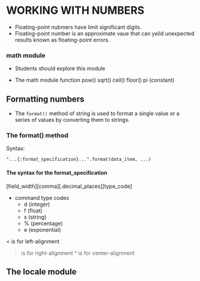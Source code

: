 # WORKING WITH NUMBERS
- Floating-point nubmers have limit significant digits.
- Floating-point number is an approximate vaue that can yeild unexpected results known as floating-point errors.

### math module
- Students should explore this module

- The math module function
    pow()
    sqrt()
    ceil()
    floor()
    pi (constant)

## Formatting numbers
- The `format()` method of string is used to format a single value or a series of values by converting them to strings.

### The format() method
Syntax:
```
"...{:format_specification}...".format(data_item, ...)
```

#### The syntax for the format_specification
[field_width][comma][.decimal_places][type_code]

- command type codes
    - d (integer)
    - f (float)
    - s (string)
    - % (percentage)
    - e (exponential)

< is for left-alignment
> is for right-alignment
^ is for center-alignment


## The locale module



